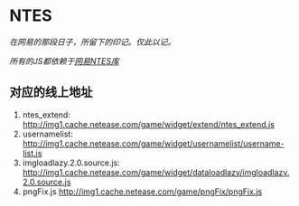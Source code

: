 # NTES
_在网易的那段日子，所留下的印记。仅此以记。_

*所有的JS都依赖于[网易NTES库](http://img1.cache.netease.com/cnews/js/ntes_jslib_1.x.js)*

## 对应的线上地址
1. ntes_extend: http://img1.cache.netease.com/game/widget/extend/ntes_extend.js
2. usernamelist: http://img1.cache.netease.com/game/widget/usernamelist/username-list.js
3. imgloadlazy.2.0.source.js: http://img1.cache.netease.com/game/widget/dataloadlazy/imgloadlazy.2.0.source.js
4. pngFix.js http://img1.cache.netease.com/game/pngFix/pngFix.js

